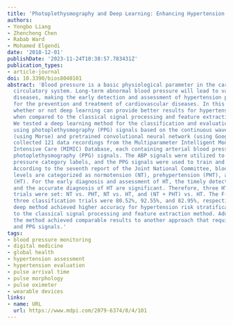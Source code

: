 ```yaml
---
title: 'Photoplethysmography and Deep Learning: Enhancing Hypertension Risk Stratification'
authors:
- Yongbo Liang
- Zhencheng Chen
- Rabab Ward
- Mohamed Elgendi
date: '2018-12-01'
publishDate: '2023-11-24T10:38:57.783431Z'
publication_types:
- article-journal
doi: 10.3390/bios8040101
abstract: 'Blood pressure is a basic physiological parameter in the cardiovascular
  circulatory system. Long-term abnormal blood pressure will lead to various cardiovascular
  diseases, making the early detection and assessment of hypertension profoundly significant
  for the prevention and treatment of cardiovascular diseases. In this paper, we investigate
  whether or not deep learning can provide better results for hypertension risk stratification
  when compared to the classical signal processing and feature extraction methods.
  We tested a deep learning method for the classification and evaluation of hypertension
  using photoplethysmography (PPG) signals based on the continuous wavelet transform
  (using Morse) and pretrained convolutional neural network (using GoogLeNet). We
  collected 121 data recordings from the Multiparameter Intelligent Monitoring in
  Intensive Care (MIMIC) Database, each containing arterial blood pressure (ABP) and
  photoplethysmography (PPG) signals. The ABP signals were utilized to extract blood
  pressure category labels, and the PPG signals were used to train and test the model.
  According to the seventh report of the Joint National Committee, blood pressure
  levels are categorized as normotension (NT), prehypertension (PHT), and hypertension
  (HT). For the early diagnosis and assessment of HT, the timely detection of PHT
  and the accurate diagnosis of HT are significant. Therefore, three HT classification
  trials were set: NT vs. PHT, NT vs. HT, and (NT + PHT) vs. HT. The F-scores of these
  three classification trials were 80.52%, 92.55%, and 82.95%, respectively. The tested
  deep method achieved higher accuracy for hypertension risk stratification when compared
  to the classical signal processing and feature extraction method. Additionally,
  the method achieved comparable results to another approach that requires electrocardiogram
  and PPG signals.'
tags:
- blood pressure monitoring
- digital medicine
- global health
- hypertension assessment
- hypertension evaluation
- pulse arrival time
- pulse morphology
- pulse oximeter
- wearable devices
links:
- name: URL
  url: https://www.mdpi.com/2079-6374/8/4/101
---
```

